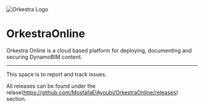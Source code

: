 ![Orkestra Logo](https://www.orkestra.online/wp-content/uploads/2020/02/xOrkestra-1024x520.png.pagespeed.ic.fzabHZOG72.png)



# OrkestraOnline
Orkestra Online is a cloud based platform for deploying, documenting and securing DynamoBIM content. 
____________________________________________________________________________________________________

This space is to report and track issues. 

All releases can be found under the relase(https://github.com/MostafaElAyoubi/OrkestraOnline/releases) section.

